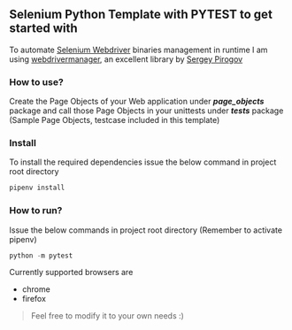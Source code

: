 ## Selenium Python Template with PYTEST to get started with

To automate [Selenium Webdriver](https://docs.seleniumhq.org/projects/webdriver/) binaries management in runtime I am using [webdrivermanager](https://github.com/SergeyPirogov/webdriver_manager), an excellent library by [Sergey Pirogov](https://github.com/SergeyPirogov)

### How to use?
Create the Page Objects of your Web application under **_page_objects_** package and call those Page Objects in your unittests under **_tests_** package (Sample Page Objects, testcase included in this template)

### Install
To install the required dependencies issue the below command in project root directory
```javascript
pipenv install
```

### How to run?
Issue the below commands in project root directory (Remember to activate pipenv)

```javascript
python -m pytest
```

Currently supported browsers are
* chrome
* firefox

> Feel free to modify it to your own needs :)